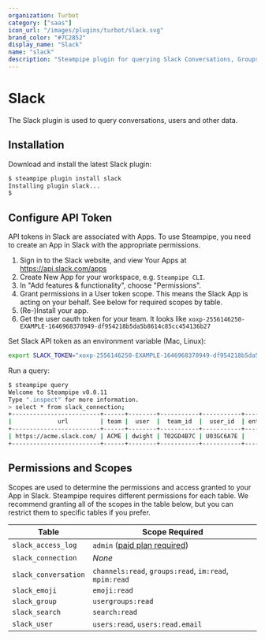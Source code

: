 ```yaml
---
organization: Turbot
category: ["saas"]
icon_url: "/images/plugins/turbot/slack.svg"
brand_color: "#7C2852"
display_name: "Slack"
name: "slack"
description: "Steampipe plugin for querying Slack Conversations, Groups, Users and other resources."
---
```


# Slack

The Slack plugin is used to query conversations, users and other data.


## Installation

Download and install the latest Slack plugin:

```bash
$ steampipe plugin install slack
Installing plugin slack...
$
```


## Configure API Token

API tokens in Slack are associated with Apps. To use Steampipe, you need to
create an App in Slack with the appropriate permissions.

1. Sign in to the Slack website, and view Your Apps at https://api.slack.com/apps
2. Create New App for your workspace, e.g. `Steampipe CLI`.
3. In "Add features & functionality", choose "Permissions".
4. Grant permissions in a User token scope. This means the Slack App is acting on your behalf. See below for required scopes by table.
5. (Re-)Install your app.
6. Get the user oauth token for your team. It looks like `xoxp-2556146250-EXAMPLE-1646968370949-df954218b5da5b8614c85cc454136b27`

Set Slack API token as an environment variable (Mac, Linux):

```bash
export SLACK_TOKEN="xoxp-2556146250-EXAMPLE-1646968370949-df954218b5da5b8614c85cc454136b27"
```

Run a query:

```bash
$ steampipe query
Welcome to Steampipe v0.0.11
Type ".inspect" for more information.
> select * from slack_connection;
+-------------------------+------+--------+-----------+-----------+---------------+--------+
|             url         | team |  user  |  team_id  |  user_id  | enterprise_id | bot_id |
+-------------------------+------+--------+-----------+-----------+---------------+--------+
| https://acme.slack.com/ | ACME | dwight | T02GD4B7C | U03GC6A7E |               |        |
+-------------------------+------+--------+-----------+-----------+---------------+--------+
```


## Permissions and Scopes

Scopes are used to determine the permissions and access granted to your App in Slack.
Steampipe requires different permissions for each table. We recommend granting all
of the scopes in the table below, but you can restrict them to specific tables if you
prefer.

| Table | Scope Required |
|--|--|
| `slack_access_log` | `admin` ([paid plan required](https://slack.com/help/articles/360002084807-View-Access-Logs-for-your-workspace)) |
| `slack_connection` | _None_ |
| `slack_conversation` | `channels:read`, `groups:read`, `im:read`, `mpim:read` |
| `slack_emoji` | `emoji:read` |
| `slack_group` | `usergroups:read` |
| `slack_search` | `search:read` |
| `slack_user` | `users:read`, `users:read.email` |
